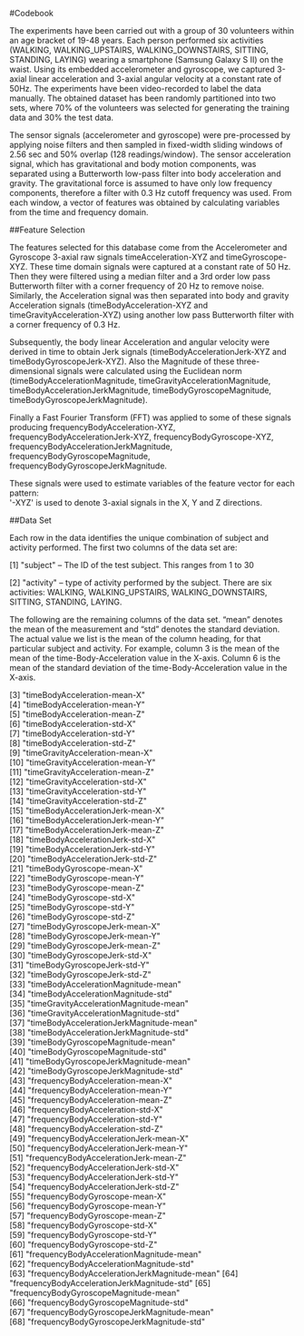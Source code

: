 #Codebook

The experiments have been carried out with a group of 30 volunteers within an age bracket of 19-48 years. Each person performed six activities (WALKING, WALKING_UPSTAIRS, WALKING_DOWNSTAIRS, SITTING, STANDING, LAYING) wearing a smartphone (Samsung Galaxy S II) on the waist. Using its embedded accelerometer and gyroscope, we captured 3-axial linear acceleration and 3-axial angular velocity at a constant rate of 50Hz. The experiments have been video-recorded to label the data manually. The obtained dataset has been randomly partitioned into two sets, where 70% of the volunteers was selected for generating the training data and 30% the test data. 

The sensor signals (accelerometer and gyroscope) were pre-processed by applying noise filters and then sampled in fixed-width sliding windows of 2.56 sec and 50% overlap (128 readings/window). The sensor acceleration signal, which has gravitational and body motion components, was separated using a Butterworth low-pass filter into body acceleration and gravity. The gravitational force is assumed to have only low frequency components, therefore a filter with 0.3 Hz cutoff frequency was used. From each window, a vector of features was obtained by calculating variables from the time and frequency domain. 

##Feature Selection

The features selected for this database come from the Accelerometer and Gyroscope 3-axial raw signals timeAcceleration-XYZ and timeGyroscope-XYZ. These time domain signals were captured at a constant rate of 50 Hz. Then they were filtered using a median filter and a 3rd order low pass Butterworth filter with a corner frequency of 20 Hz to remove noise. Similarly, the Acceleration signal was then separated into body and gravity Acceleration signals (timeBodyAcceleration-XYZ and timeGravityAcceleration-XYZ) using another low pass Butterworth filter with a corner frequency of 0.3 Hz. 

Subsequently, the body linear Acceleration and angular velocity were derived in time to obtain Jerk signals (timeBodyAccelerationJerk-XYZ and timeBodyGyroscopeJerk-XYZ). Also the Magnitude of these three-dimensional signals were calculated using the Euclidean norm (timeBodyAccelerationMagnitude, timeGravityAccelerationMagnitude, timeBodyAccelerationJerkMagnitude, timeBodyGyroscopeMagnitude, timeBodyGyroscopeJerkMagnitude). 

Finally a Fast Fourier Transform (FFT) was applied to some of these signals producing frequencyBodyAcceleration-XYZ, frequencyBodyAccelerationJerk-XYZ, frequencyBodyGyroscope-XYZ, frequencyBodyAccelerationJerkMagnitude, frequencyBodyGyroscopeMagnitude, frequencyBodyGyroscopeJerkMagnitude. 

These signals were used to estimate variables of the feature vector for each pattern:  
'-XYZ' is used to denote 3-axial signals in the X, Y and Z directions.

##Data Set

Each row in the data identifies the unique combination of subject and activity performed. The first two columns of the data set are:

 [1] "subject" – The ID of the test subject. This ranges from 1 to 30

 [2] "activity" – type of activity performed by the subject. There are six activities: WALKING, WALKING_UPSTAIRS, WALKING_DOWNSTAIRS, SITTING, STANDING, LAYING.

The following are the remaining columns of the data set. “mean” denotes the mean of the measurement and “std” denotes the standard deviation. The actual value we list is the mean of the column heading, for that particular subject and activity.  For example, column 3 is the mean of the mean of the time-Body-Acceleration value in the X-axis.  Column 6 is the mean of the standard deviation of the time-Body-Acceleration value in the X-axis.
                                 
 [3] "timeBodyAcceleration-mean-X"                
 [4] "timeBodyAcceleration-mean-Y"                
 [5] "timeBodyAcceleration-mean-Z"                
 [6] "timeBodyAcceleration-std-X"                 
 [7] "timeBodyAcceleration-std-Y"                 
 [8] "timeBodyAcceleration-std-Z"                 
 [9] "timeGravityAcceleration-mean-X"             
[10] "timeGravityAcceleration-mean-Y"             
[11] "timeGravityAcceleration-mean-Z"             
[12] "timeGravityAcceleration-std-X"              
[13] "timeGravityAcceleration-std-Y"              
[14] "timeGravityAcceleration-std-Z"              
[15] "timeBodyAccelerationJerk-mean-X"            
[16] "timeBodyAccelerationJerk-mean-Y"            
[17] "timeBodyAccelerationJerk-mean-Z"            
[18] "timeBodyAccelerationJerk-std-X"             
[19] "timeBodyAccelerationJerk-std-Y"             
[20] "timeBodyAccelerationJerk-std-Z"             
[21] "timeBodyGyroscope-mean-X"                   
[22] "timeBodyGyroscope-mean-Y"                   
[23] "timeBodyGyroscope-mean-Z"                   
[24] "timeBodyGyroscope-std-X"                    
[25] "timeBodyGyroscope-std-Y"                    
[26] "timeBodyGyroscope-std-Z"                    
[27] "timeBodyGyroscopeJerk-mean-X"               
[28] "timeBodyGyroscopeJerk-mean-Y"               
[29] "timeBodyGyroscopeJerk-mean-Z"               
[30] "timeBodyGyroscopeJerk-std-X"                
[31] "timeBodyGyroscopeJerk-std-Y"                
[32] "timeBodyGyroscopeJerk-std-Z"                
[33] "timeBodyAccelerationMagnitude-mean"         
[34] "timeBodyAccelerationMagnitude-std"          
[35] "timeGravityAccelerationMagnitude-mean"      
[36] "timeGravityAccelerationMagnitude-std"       
[37] "timeBodyAccelerationJerkMagnitude-mean"     
[38] "timeBodyAccelerationJerkMagnitude-std"      
[39] "timeBodyGyroscopeMagnitude-mean"            
[40] "timeBodyGyroscopeMagnitude-std"             
[41] "timeBodyGyroscopeJerkMagnitude-mean"        
[42] "timeBodyGyroscopeJerkMagnitude-std"         
[43] "frequencyBodyAcceleration-mean-X"           
[44] "frequencyBodyAcceleration-mean-Y"           
[45] "frequencyBodyAcceleration-mean-Z"           
[46] "frequencyBodyAcceleration-std-X"            
[47] "frequencyBodyAcceleration-std-Y"            
[48] "frequencyBodyAcceleration-std-Z"            
[49] "frequencyBodyAccelerationJerk-mean-X"       
[50] "frequencyBodyAccelerationJerk-mean-Y"       
[51] "frequencyBodyAccelerationJerk-mean-Z"       
[52] "frequencyBodyAccelerationJerk-std-X"        
[53] "frequencyBodyAccelerationJerk-std-Y"        
[54] "frequencyBodyAccelerationJerk-std-Z"        
[55] "frequencyBodyGyroscope-mean-X"              
[56] "frequencyBodyGyroscope-mean-Y"              
[57] "frequencyBodyGyroscope-mean-Z"              
[58] "frequencyBodyGyroscope-std-X"               
[59] "frequencyBodyGyroscope-std-Y"               
[60] "frequencyBodyGyroscope-std-Z"               
[61] "frequencyBodyAccelerationMagnitude-mean"    
[62] "frequencyBodyAccelerationMagnitude-std"     
[63] "frequencyBodyAccelerationJerkMagnitude-mean"
[64] "frequencyBodyAccelerationJerkMagnitude-std" 
[65] "frequencyBodyGyroscopeMagnitude-mean"       
[66] "frequencyBodyGyroscopeMagnitude-std"        
[67] "frequencyBodyGyroscopeJerkMagnitude-mean"   
[68] "frequencyBodyGyroscopeJerkMagnitude-std"   

